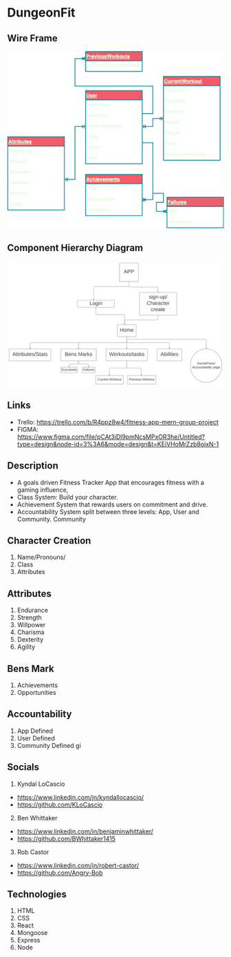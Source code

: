 # DungeonFit

## Wire Frame
![Wire Frame](MernProject/src/assets/DungeonFitWF.png)

## Component Hierarchy Diagram
![Component Hierarchy Diagram](MernProject/src/assets/CHDDFit.png)

## Links
- Trello: https://trello.com/b/R4ppz8w4/fitness-app-mern-group-project
- FIGMA: https://www.figma.com/file/pCAt3iDl9pmNcsMPxOR3he/Untitled?type=design&node-id=3%3A6&mode=design&t=KEiVHoMrZzb8oixN-1


## Description
- A goals driven Fitness Tracker App that encourages fitness with a gaming influence,
- Class System: Build your character.
- Achievement System that rewards users on commitment and drive.
- Accountability System split between three levels: App, User and Community.
 Community 

## Character Creation
01. Name/Pronouns/
02. Class
03. Attributes

## Attributes
01. Endurance
02. Strength
03. Willpower
04. Charisma
05. Dexterity
06. Agility

## Bens Mark
01. Achievements
02. Opportunities

## Accountability
01. App Defined
02. User Defined
03. Community Defined
gi
## Socials
01. Kyndal LoCascio
- https://www.linkedin.com/in/kyndallocascio/
- https://github.com/KLoCascio
02. Ben Whittaker
- https://www.linkedin.com/in/benjaminwhittaker/
- https://github.com/BWhittaker1415
03. Rob Castor
- https://www.linkedin.com/in/robert-castor/
- https://github.com/Angry-Bob

## Technologies
01. HTML
02. CSS
03. React
04. Mongoose
05. Express
06. Node
